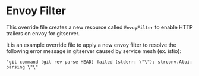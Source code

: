 # Envoy Filter

This override file creates a new resource called `EnvoyFilter` to enable HTTP trailers on envoy for gitserver.

It is an example override file to apply a new envoy filter to resolve the following error message in gitserver caused by service mesh (ex. istio):

```
"git command [git rev-parse HEAD] failed (stderr: \"\"): strconv.Atoi: parsing \"\"
```

